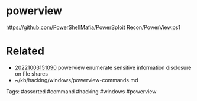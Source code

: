 # powerview
https://github.com/PowerShellMafia/PowerSploit
Recon/PowerView.ps1

# Related
- [20221003151090](/zet/20221003151090/README.md) powerview enumerate sensitive information disclosure on file shares
- ~/kb/hacking/windows/powerview-commands.md

Tags:
    #assorted #command #hacking #windows #powerview
